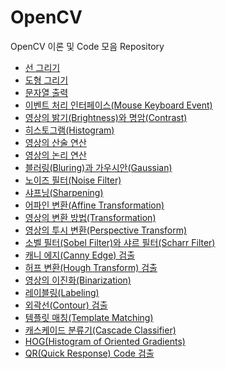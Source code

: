# OpenCV
OpenCV 이론 및 Code 모음 Repository

<ul>
<li><a href="https://github.com/JeHeeYu/OpenCV/tree/main/Line%20Draw" target="_blank">선 그리기</li>
<li><a href="https://github.com/JeHeeYu/OpenCV/tree/main/Shapes" target="_blank">도형 그리기</li>
<li><a href="https://github.com/JeHeeYu/OpenCV/tree/main/Print%20String" target="_blank">문자열 출력</li>
<li><a href="https://github.com/JeHeeYu/OpenCV/tree/main/EventInterface" target="_blank">이벤트 처리 인터페이스(Mouse Keyboard Event)</li>
<li><a href="https://github.com/JeHeeYu/OpenCV/tree/main/Brightness%20Contrast" target="_blank">영상의 밝기(Brightness)와 명암(Contrast)</li>
<li><a href="https://github.com/JeHeeYu/OpenCV/tree/main/History" target="_blank">히스토그램(Histogram)</li>
  <li><a href="https://github.com/JeHeeYu/OpenCV/tree/main/Arithmetic" target="_blank">영상의 산술 연산</li>
    <li><a href="https://github.com/JeHeeYu/OpenCV/tree/main/Logical" target="_blank">영상의 논리 연산</li>
    <li><a href="https://github.com/JeHeeYu/OpenCV/blob/main/Bluring%20Gaussian/README.md" target="_blank">블러링(Bluring)과 가우시안(Gaussian)</li>
    <li><a href="https://github.com/JeHeeYu/OpenCV/tree/main/Noise%20Filter" target="_blank">노이즈 필터(Noise Filter)</li>
<li><a href="https://github.com/JeHeeYu/OpenCV/tree/main/Sharpening" target="_blank">샤프닝(Sharpening)</li>
<li><a href="https://github.com/JeHeeYu/OpenCV/tree/main/Affine%20Transformation" target="_blank">어파인 변환(Affine Transformation)</li>
  <li><a href="https://github.com/JeHeeYu/OpenCV/blob/main/Transformation" target="_blank">영상의 변환 방법(Transformation)</li>
  <li><a href="https://github.com/JeHeeYu/OpenCV/tree/main/Perspective" target="_blank">영상의 투시 변환(Perspective Transform)</li>
  <li><a href="https://github.com/JeHeeYu/OpenCV/tree/main/Sobel%20Scharr%20Filter" target="_blank">소벨 필터(Sobel Filter)와 샤르 필터(Scharr Filter)</li>
  <li><a href="https://github.com/JeHeeYu/OpenCV/tree/main/Canny%20Edge" target="_blank">캐니 에지(Canny Edge) 검출</li>
    <li><a href="https://github.com/JeHeeYu/OpenCV/tree/main/Hough%20Transform" target="_blank">허프 변환(Hough Transform) 검출</li>
    <li><a href="https://github.com/JeHeeYu/OpenCV/tree/main/Binarization" target="_blank">영상의 이진화(Binarization)</li>
    <li><a href="https://github.com/JeHeeYu/OpenCV/tree/main/Labeling" target="_blank">레이블링(Labeling)</li>
    <li><a href="https://github.com/JeHeeYu/OpenCV/tree/main/Contour" target="_blank">외곽선(Contour) 검출</li>
    <li><a href="https://github.com/JeHeeYu/OpenCV/tree/main/Template%20Matching" target="_blank">템플릿 매칭(Template Matching)</li>
    <li><a href="https://github.com/JeHeeYu/OpenCV/tree/main/Cascade%20Classifier" target="_blank">캐스케이드 분류기(Cascade Classifier)</li>
    <li><a href="https://github.com/JeHeeYu/OpenCV/tree/main/HOG%20Algorithm" target="_blank">HOG(Histogram of Oriented Gradients)</li>
    <li><a href="https://github.com/JeHeeYu/OpenCV/tree/main/QR%20Code" target="_blank">QR(Quick Response) Code 검출</li>
</ul>


